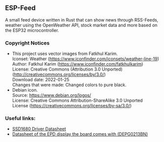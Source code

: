 ## ESP-Feed
A small feed device written in Rust that can show news through RSS-Feeds, weather using the OpenWeather API, stock market data and more based on the ESP32 microcontroller.

### Copyright Notices
- This project uses vector images from Fatkhul Karim.  
Iconset: Weather (https://www.iconfinder.com/iconsets/weather-line-19)  
Author: Fatkhul Karim (https://www.iconfinder.com/fatkhulkarim)  
License: Creative Commons (Attribution 3.0 Unported) (http://creativecommons.org/licenses/by/3.0/)  
Download date: 2022-01-25  
Changes that were made: Changed colors to pure black.
- Debian icon.  
Source: https://www.debian.org/logos/  
License: Creative Commons Attribution-ShareAlike 3.0 Unported License (https://creativecommons.org/licenses/by-sa/3.0/)

### Useful links:
- [SSD1680 Driver Datasheet](https://v4.cecdn.yun300.cn/100001_1909185147/SSD1680.pdf)
- [Datasheet of the EPD display the board comes with (DEPG0213BN)](https://www.mouser.cn/datasheet/2/271/MT_DEPG0213BNS800F41_V1_0_FINAL-1892316.pdf)
